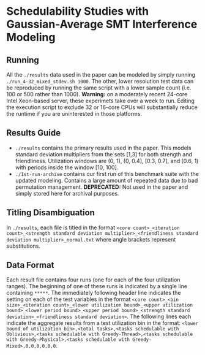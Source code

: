 # Schedulability Studies with Gaussian-Average SMT Interference Modeling

## Running

All the `./results` data used in the paper can be modeled by simply running
`./run_4-32_mixed_stdev.sh 1000`. The other, lower resolution test data can
be reproduced by running the same script with a lower sample count (i.e.
100 or 500 rather than 1000). **Warning:** on a moderately recent 24-core
Intel Xeon-based server, these experimets take over a week to run. Editing
the execution script to exclude 32 or 16-core CPUs will substantially reduce
the runtime if you are uninterested in those platforms.

## Results Guide

- `./results` contains the primary results used in the paper. This models
  standard deviation multipliers from the sets [1,3] for both strength and
  friendliness. Utilization windows are (0, 1), (0, 0.4], [0.3, 0.7], and
  [0.6, 1) with periods inside the window [10, 100].
- `./1st-run-archive` contains our first run of this benchmark suite with the
  updated modeling. Contains a large amount of repeated data due to bad
  permutation management. **DEPRECATED:** Not used in the paper and simply
  stored here for archival purposes.

## Titling Disambiguation

In `./results`, each file is titled in the format
`<core count>_<iteration count>_<strength standard deviation multiplier>_<friendliness standard deviation multiplier>_normal.txt`
where angle brackets represent substitutions.

## Data Format

Each result file contains four runs (one for each of the four utilization
ranges). The beginning of one of these runs is indicated by a single line
containing `*****`. The immediately following header line indicates the setting
on each of the test variables in the format
`<core count>_<bin size>_<iteration count>_<lower utilization bound>_<upper utilization bound>_<lower period bound>_<upper period bound>_<strength standard deviation>_<friendliness standard deviation>`.
The following lines each indicate the aggregate results from a test utilization
bin in the format:
`<lower bound of utilization bin>,<total tasks>,<tasks schedulable with Oblivious>,<tasks schedulable with Greedy-Thread>,<tasks schedulable with Greedy-Physical>,<tasks schedulable with Greedy-Mixed>,0,0,0,0,0,0`.
